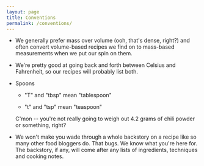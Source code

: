 ```yaml
---
layout: page
title: Conventions
permalink: /conventions/
---
```


- We generally prefer mass over volume (ooh, that's dense, right?) and often convert volume-based recipes we find on to mass-based measurements when we put our spin on them.

- We're pretty good at going back and forth between Celsius and Fahrenheit, so our recipes will probably list both.

- Spoons
    - "T" and "tbsp" mean "tablespoon"

    - "t" and "tsp" mean "teaspoon"
    
    C'mon -- you're not really going to weigh out 4.2 grams of chili powder or something, right?

- We won't make you wade through a whole backstory on a recipe like so many other food bloggers do.  That bugs.  We know what you're here for.  The backstory, if any, will come after any lists of ingredients, techniques and cooking notes.
